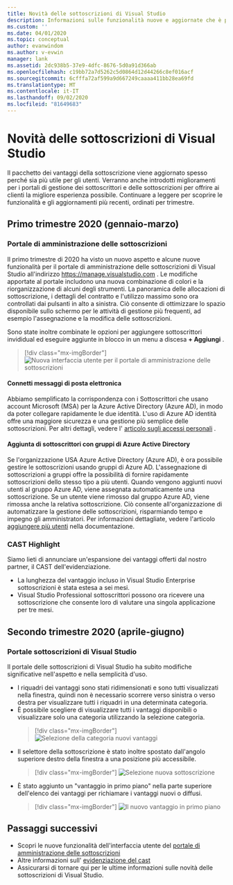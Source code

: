 ```yaml
---
title: Novità delle sottoscrizioni di Visual Studio
description: Informazioni sulle funzionalità nuove e aggiornate che è possibile usare per gestire le sottoscrizioni di Visual Studio.
ms.custom: ''
ms.date: 04/01/2020
ms.topic: conceptual
author: evanwindom
ms.author: v-evwin
manager: lank
ms.assetid: 2dc938b5-37e9-4dfc-8676-5d0a91d366ab
ms.openlocfilehash: c19bb72a7d5262c5d0864d12d44266c8ef016acf
ms.sourcegitcommit: 6cfffa72af599a9d667249caaaa411bb28ea69fd
ms.translationtype: MT
ms.contentlocale: it-IT
ms.lasthandoff: 09/02/2020
ms.locfileid: "81649683"
---
```

# <a name="what39s-new-in-visual-studio-subscriptions"></a>Novità delle sottoscrizioni di Visual Studio

Il pacchetto dei vantaggi della sottoscrizione viene aggiornato spesso perché sia più utile per gli utenti. Verranno anche introdotti miglioramenti per i portali di gestione dei sottoscrittori e delle sottoscrizioni per offrire ai clienti la migliore esperienza possibile.  Continuare a leggere per scoprire le funzionalità e gli aggiornamenti più recenti, ordinati per trimestre.

## <a name="2020-q1-january-march"></a>Primo trimestre 2020 (gennaio-marzo)

### <a name="subscriptions-administration-portal"></a>Portale di amministrazione delle sottoscrizioni
Il primo trimestre di 2020 ha visto un nuovo aspetto e alcune nuove funzionalità per il portale di amministrazione delle sottoscrizioni di Visual Studio all'indirizzo https://manage.visualstudio.com . Le modifiche apportate al portale includono una nuova combinazione di colori e la riorganizzazione di alcuni degli strumenti.  La panoramica delle allocazioni di sottoscrizione, i dettagli del contratto e l'utilizzo massimo sono ora controllati dai pulsanti in alto a sinistra.  Ciò consente di ottimizzare lo spazio disponibile sullo schermo per le attività di gestione più frequenti, ad esempio l'assegnazione e la modifica delle sottoscrizioni.  

Sono state inoltre combinate le opzioni per aggiungere sottoscrittori invididual ed eseguire aggiunte in blocco in un menu a discesa **+ Aggiungi** . 

   > [!div class="mx-imgBorder"]
   > ![Nuova interfaccia utente per il portale di amministrazione delle sottoscrizioni](_img/whats-new/new-admin-ui.png)

#### <a name="connect-emails"></a>Connetti messaggi di posta elettronica
Abbiamo semplificato la corrispondenza con i Sottoscrittori che usano account Microsoft (MSA) per la Azure Active Directory (Azure AD), in modo da poter collegare rapidamente le due identità.  L'uso di Azure AD identità offre una maggiore sicurezza e una gestione più semplice delle sottoscrizioni.  Per altri dettagli, vedere l' [articolo sugli accessi personali](personal-email-sign-ins.md) . 

#### <a name="add-subscribers-using-azure-active-directory-groups"></a>Aggiunta di sottoscrittori con gruppi di Azure Active Directory
Se l'organizzazione USA Azure Active Directory (Azure AD), è ora possibile gestire le sottoscrizioni usando gruppi di Azure AD.  L'assegnazione di sottoscrizioni a gruppi offre la possibilità di fornire rapidamente sottoscrizioni dello stesso tipo a più utenti.  Quando vengono aggiunti nuovi utenti al gruppo Azure AD, viene assegnata automaticamente una sottoscrizione.  Se un utente viene rimosso dal gruppo Azure AD, viene rimossa anche la relativa sottoscrizione.  Ciò consente all'organizzazione di automatizzare la gestione delle sottoscrizioni, risparmiando tempo e impegno gli amministratori.  Per informazioni dettagliate, vedere l'articolo [aggiungere più utenti](https://docs.microsoft.com/visualstudio/subscriptions/assign-license-bulk#use-azure-active-directory-groups-to-assign-subscriptions) nella documentazione. 

### <a name="cast-highlight"></a>CAST Highlight
Siamo lieti di annunciare un'espansione dei vantaggi offerti dal nostro partner, il CAST dell'evidenziazione. 
- La lunghezza del vantaggio incluso in Visual Studio Enterprise sottoscrizioni è stata estesa a sei mesi.  
- Visual Studio Professional sottoscrittori possono ora ricevere una sottoscrizione che consente loro di valutare una singola applicazione per tre mesi. 

## <a name="2020-q2-april-june"></a>Secondo trimestre 2020 (aprile-giugno)

### <a name="visual-studio-subscriptions-portal"></a>Portale sottoscrizioni di Visual Studio

Il portale delle sottoscrizioni di Visual Studio ha subito modifiche significative nell'aspetto e nella semplicità d'uso.  

- I riquadri dei vantaggi sono stati ridimensionati e sono tutti visualizzati nella finestra, quindi non è necessario scorrere verso sinistra o verso destra per visualizzare tutti i riquadri in una determinata categoria. 
- È possibile scegliere di visualizzare tutti i vantaggi disponibili o visualizzare solo una categoria utilizzando la selezione categoria.
   > [!div class="mx-imgBorder"]
   > ![Selezione della categoria nuovi vantaggi](_img/whats-new/whats-new-category-picker.png)
- Il selettore della sottoscrizione è stato inoltre spostato dall'angolo superiore destro della finestra a una posizione più accessibile.
   > [!div class="mx-imgBorder"]
   > ![Selezione nuova sottoscrizione](_img/whats-new/whats-new-sub-picker.png)
- È stato aggiunto un "vantaggio in primo piano" nella parte superiore dell'elenco dei vantaggi per richiamare i vantaggi nuovi o diffusi.  
   > [!div class="mx-imgBorder"]
   > ![Il nuovo vantaggio in primo piano](_img/whats-new/whats-new-featured.png)

## <a name="next-steps"></a>Passaggi successivi
- Scopri le nuove funzionalità dell'interfaccia utente del [portale di amministrazione delle sottoscrizioni](https://manage.visualstudio.com)
- Altre informazioni sull' [evidenziazione del cast](vs-cast.md)
- Assicurarsi di tornare qui per le ultime informazioni sulle novità delle sottoscrizioni di Visual Studio.